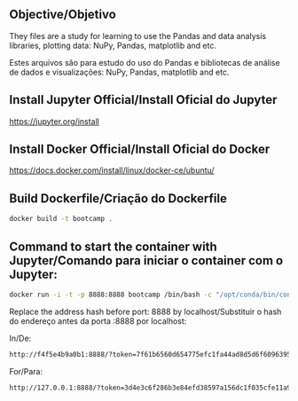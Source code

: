 ## Objective/Objetivo

They files are a study for learning to use the Pandas and data analysis libraries,
plotting data: NuPy, Pandas, matplotlib and etc.

Estes arquivos são para estudo do uso do Pandas e bibliotecas de análise de dados e visualizações:
NuPy, Pandas, matplotlib and etc.

## Install Jupyter Official/Install Oficial do Jupyter

https://jupyter.org/install

## Install Docker Official/Install Oficial do Docker

https://docs.docker.com/install/linux/docker-ce/ubuntu/

## Build Dockerfile/Criação do Dockerfile

```bash
docker build -t bootcamp .
```
## Command to start the container with Jupyter/Comando para iniciar o container com o Jupyter:

```bash
docker run -i -t -p 8888:8888 bootcamp /bin/bash -c "/opt/conda/bin/conda install jupyter pandas -y && /opt/conda/bin/jupyter notebook --notebook-dir=/opt/notebooks/ --ip='0.0.0.0' --port=8888 --no-browser --allow-root"
```

Replace the address hash before port: 8888 by localhost/Substituir o hash do endereço antes da porta :8888 por localhost:

In/De:
```bash
http://f4f5e4b9a0b1:8888/?token=7f61b6560d654775efc1fa44ad8d5d6f6096395c08ca56e1&token=7f61b6560d654775efc1fa44ad8d5d6f6096395c08ca56e1
```

For/Para:
```bash
http://127.0.0.1:8888/?token=3d4e3c6f286b3e84efd38597a156dc1f035cfe11a9dc13f7
```
